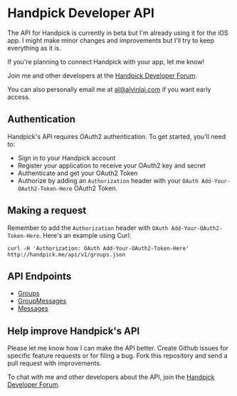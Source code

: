 Handpick Developer API
============

The API for Handpick is currently in beta but I'm already using it for the iOS app. I might make minor changes and improvements but I'll try to keep everything as it is.

If you're planning to connect Handpick with your app, let me know!

Join me and other developers at the [Handpick Developer Forum](https://groups.google.com/forum/#!forum/handpick-developers).

You can also personally email me at [al@alvinlai.com](mailto:al@alvinlai.com) if you want early access.

Authentication
--------------

Handpick's API requires OAuth2 authentication. To get started, you'll need to:

- Sign in to your Handpick account
- Register your application to receive your OAuth2 key and secret
- Authenticate and get your OAuth2 Token
- Authorize by adding an `Authorization` header with your `OAuth Add-Your-OAuth2-Token-Here` OAuth2 Token.

Making a request
----------------

Remember to add the `Authorization` header with `OAuth Add-Your-OAuth2-Token-Here`. Here's an example using Curl:

```shell
curl -H 'Authorization: OAuth Add-Your-OAuth2-Token-Here' http://handpick.me/api/v1/groups.json
```

API Endpoints
-------------

* [Groups](https://github.com/alvinlai/handpick-api/blob/master/sections/groups.md)
* [GroupMessages](https://github.com/alvinlai/handpick-api/blob/master/sections/group_messages.md)
* [Messages](https://github.com/alvinlai/handpick-api/blob/master/sections/messages.md)

Help improve Handpick's API
---------------------------

Please let me know how I can make the API better. Create Github issues for specific feature requests or for filing a bug. Fork this repository and send a pull request with improvements.

To chat with me and other developers about the API, join the [Handpick Developer Forum](https://groups.google.com/forum/#!forum/handpick-developers).